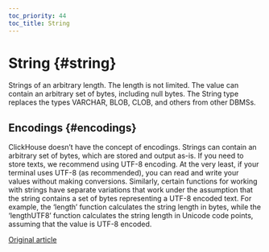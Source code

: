 ```yaml
---
toc_priority: 44
toc_title: String
---
```


# String {#string}

Strings of an arbitrary length. The length is not limited. The value can contain an arbitrary set of bytes, including null bytes.
The String type replaces the types VARCHAR, BLOB, CLOB, and others from other DBMSs.

## Encodings {#encodings}

ClickHouse doesn’t have the concept of encodings. Strings can contain an arbitrary set of bytes, which are stored and output as-is.
If you need to store texts, we recommend using UTF-8 encoding. At the very least, if your terminal uses UTF-8 (as recommended), you can read and write your values without making conversions.
Similarly, certain functions for working with strings have separate variations that work under the assumption that the string contains a set of bytes representing a UTF-8 encoded text.
For example, the ‘length’ function calculates the string length in bytes, while the ‘lengthUTF8’ function calculates the string length in Unicode code points, assuming that the value is UTF-8 encoded.

[Original article](https://clickhouse.tech/docs/en/data_types/string/) <!--hide-->
